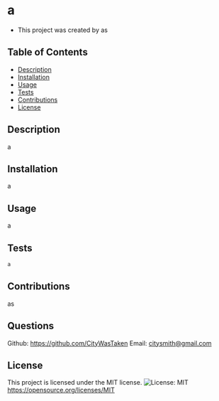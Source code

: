 
  # a
  - This project was created by as
  

  ## Table of Contents
  - [Description](#description)
  - [Installation](#installation)
  - [Usage](#usage)
  - [Tests](#tests)
  - [Contributions](#contributions)
  - [License](#license)
  

  ## Description
  a
  ## Installation
  a
  ## Usage
  a
  ## Tests
  ```bash
  a
  ```
  ## Contributions
  as
  ## Questions
  Github: https://github.com/CityWasTaken
  Email: citysmith@gmail.com
  ## License
  This project is licensed under the MIT license.
  ![License: MIT](https://img.shields.io/badge/License-MIT-yellow.svg)
  https://opensource.org/licenses/MIT
  